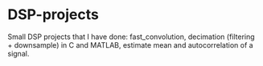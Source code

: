 # DSP-projects
Small DSP projects that I have done: fast_convolution, decimation (filtering + downsample) in C and MATLAB, estimate mean and autocorrelation of a signal.
